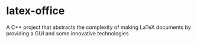 # latex-office
A C++ project that abstracts the complexity of making LaTeX documents by providing a GUI and some innovative technologies

